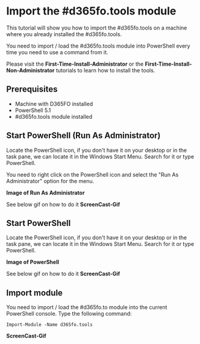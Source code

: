 ﻿# **Import the #d365fo.tools module**

This tutorial will show you how to import the #d365fo.tools on a machine where you already installed the #d365fo.tools. 

You need to import / load the #d365fo.tools module into PowerShell every time you need to use a command from it.

Please visit the **First-Time-Install-Administrator** or the **First-Time-Install-Non-Administrator** tutorials to learn how to install the tools.

## **Prerequisites**
* Machine with D365FO installed
* PowerShell 5.1
* #d365fo.tools module installed

## **Start PowerShell (Run As Administrator)**
Locate the PowerShell icon, if you don't have it on your desktop or in the task pane, we can locate it in the Windows Start Menu. Search for it or type PowerShell.

You need to right click on the PowerShell icon and select the "Run As Administrator" option for the menu.

**Image of Run As Administrator**

See below gif on how to do it
**ScreenCast-Gif**

## **Start PowerShell**
Locate the PowerShell icon, if you don't have it on your desktop or in the task pane, we can locate it in the Windows Start Menu. Search for it or type PowerShell.

**Image of PowerShell**

See below gif on how to do it
**ScreenCast-Gif**


## **Import module**
You need to import / load the #d365fo.to module into the current PowerShell console. Type the following command:

```
Import-Module -Name d365fo.tools
```

**ScreenCast-Gif**
